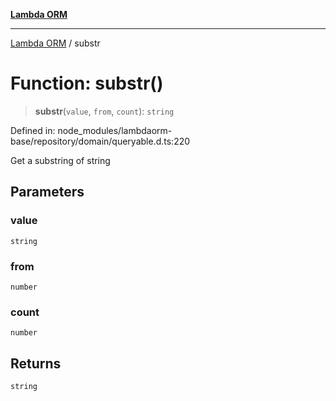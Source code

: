 [**Lambda ORM**](../README.md)

***

[Lambda ORM](../README.md) / substr

# Function: substr()

> **substr**(`value`, `from`, `count`): `string`

Defined in: node\_modules/lambdaorm-base/repository/domain/queryable.d.ts:220

Get a substring of string

## Parameters

### value

`string`

### from

`number`

### count

`number`

## Returns

`string`
